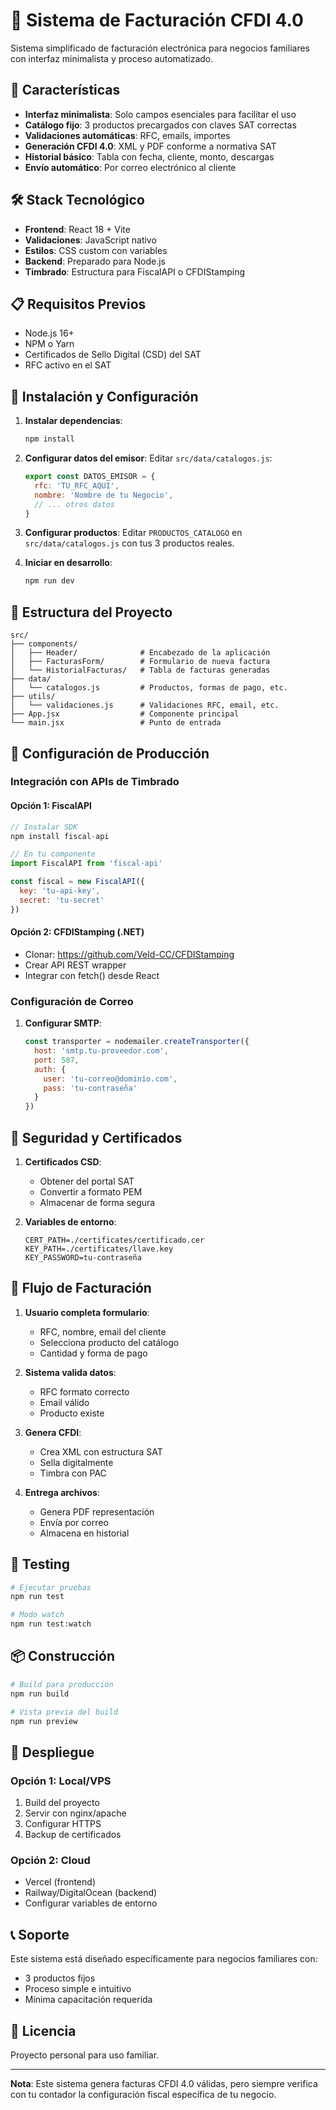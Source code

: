 # 🧾 Sistema de Facturación CFDI 4.0

Sistema simplificado de facturación electrónica para negocios familiares con interfaz minimalista y proceso automatizado.

## 🎯 Características

- **Interfaz minimalista**: Solo campos esenciales para facilitar el uso
- **Catálogo fijo**: 3 productos precargados con claves SAT correctas
- **Validaciones automáticas**: RFC, emails, importes
- **Generación CFDI 4.0**: XML y PDF conforme a normativa SAT
- **Historial básico**: Tabla con fecha, cliente, monto, descargas
- **Envío automático**: Por correo electrónico al cliente

## 🛠️ Stack Tecnológico

- **Frontend**: React 18 + Vite
- **Validaciones**: JavaScript nativo
- **Estilos**: CSS custom con variables
- **Backend**: Preparado para Node.js
- **Timbrado**: Estructura para FiscalAPI o CFDIStamping

## 📋 Requisitos Previos

- Node.js 16+
- NPM o Yarn
- Certificados de Sello Digital (CSD) del SAT
- RFC activo en el SAT

## 🚀 Instalación y Configuración

1. **Instalar dependencias**:
   ```bash
   npm install
   ```

2. **Configurar datos del emisor**:
   Editar `src/data/catalogos.js`:
   ```javascript
   export const DATOS_EMISOR = {
     rfc: 'TU_RFC_AQUI',
     nombre: 'Nombre de tu Negocio',
     // ... otros datos
   }
   ```

3. **Configurar productos**:
   Editar `PRODUCTOS_CATALOGO` en `src/data/catalogos.js` con tus 3 productos reales.

4. **Iniciar en desarrollo**:
   ```bash
   npm run dev
   ```

## 📁 Estructura del Proyecto

```
src/
├── components/
│   ├── Header/              # Encabezado de la aplicación
│   ├── FacturasForm/        # Formulario de nueva factura
│   └── HistorialFacturas/   # Tabla de facturas generadas
├── data/
│   └── catalogos.js         # Productos, formas de pago, etc.
├── utils/
│   └── validaciones.js      # Validaciones RFC, email, etc.
├── App.jsx                  # Componente principal
└── main.jsx                 # Punto de entrada
```

## 🔧 Configuración de Producción

### Integración con APIs de Timbrado

#### Opción 1: FiscalAPI
```javascript
// Instalar SDK
npm install fiscal-api

// En tu componente
import FiscalAPI from 'fiscal-api'

const fiscal = new FiscalAPI({
  key: 'tu-api-key',
  secret: 'tu-secret'
})
```

#### Opción 2: CFDIStamping (.NET)
- Clonar: https://github.com/Veld-CC/CFDIStamping
- Crear API REST wrapper
- Integrar con fetch() desde React

### Configuración de Correo

1. **Configurar SMTP**:
   ```javascript
   const transporter = nodemailer.createTransporter({
     host: 'smtp.tu-proveedor.com',
     port: 587,
     auth: {
       user: 'tu-correo@dominio.com',
       pass: 'tu-contraseña'
     }
   })
   ```

## 🔐 Seguridad y Certificados

1. **Certificados CSD**:
   - Obtener del portal SAT
   - Convertir a formato PEM
   - Almacenar de forma segura

2. **Variables de entorno**:
   ```env
   CERT_PATH=./certificates/certificado.cer
   KEY_PATH=./certificates/llave.key
   KEY_PASSWORD=tu-contraseña
   ```

## 📝 Flujo de Facturación

1. **Usuario completa formulario**:
   - RFC, nombre, email del cliente
   - Selecciona producto del catálogo
   - Cantidad y forma de pago

2. **Sistema valida datos**:
   - RFC formato correcto
   - Email válido
   - Producto existe

3. **Genera CFDI**:
   - Crea XML con estructura SAT
   - Sella digitalmente
   - Timbra con PAC

4. **Entrega archivos**:
   - Genera PDF representación
   - Envía por correo
   - Almacena en historial

## 🧪 Testing

```bash
# Ejecutar pruebas
npm run test

# Modo watch
npm run test:watch
```

## 📦 Construcción

```bash
# Build para producción
npm run build

# Vista previa del build
npm run preview
```

## 🚀 Despliegue

### Opción 1: Local/VPS
1. Build del proyecto
2. Servir con nginx/apache
3. Configurar HTTPS
4. Backup de certificados

### Opción 2: Cloud
- Vercel (frontend)
- Railway/DigitalOcean (backend)
- Configurar variables de entorno

## 📞 Soporte

Este sistema está diseñado específicamente para negocios familiares con:
- 3 productos fijos
- Proceso simple e intuitivo
- Mínima capacitación requerida

## 📄 Licencia

Proyecto personal para uso familiar.

---

**Nota**: Este sistema genera facturas CFDI 4.0 válidas, pero siempre verifica con tu contador la configuración fiscal específica de tu negocio.